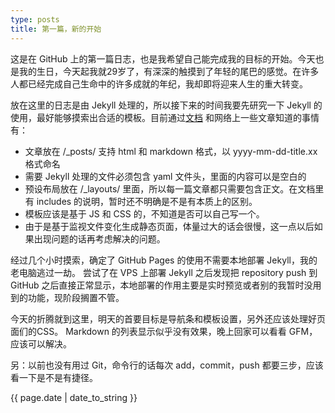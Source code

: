 ```yaml
---
type: posts
title: 第一篇，新的开始
---
```

这是在 GitHub 上的第一篇日志，也是我希望自己能完成我的目标的开始。今天也是我的生日，今天起我就29岁了，有深深的触摸到了年轻的尾巴的感觉。在许多人都已经完成自己生命中的许多成就的年纪，我却即将迎来人生的重大转变。

放在这里的日志是由 Jekyll 处理的，所以接下来的时间我要先研究一下 Jekyll 的使用，最好能够摸索出合适的模板。目前通过[文档](http://jekyllrb.com/docs/) 和网络上一些文章知道的事情有：

- 文章放在 /_posts/ 支持 html 和 markdown 格式，以 yyyy-mm-dd-title.xx 格式命名
- 需要 Jekyll 处理的文件必须包含 yaml 文件头，里面的内容可以是空白的
- 预设布局放在 /_layouts/ 里面，所以每一篇文章都只需要包含正文。在文档里有 includes 的说明，暂时还不明确是不是有本质上的区别。
- 模板应该是基于 JS 和 CSS 的，不知道是否可以自己写一个。
- 由于是基于监视文件变化生成静态页面，体量过大的话会很慢，这一点以后如果出现问题的话再考虑解决的问题。

经过几个小时摸索，确定了 GitHub Pages 的使用不需要本地部署 Jekyll，我的老电脑逃过一劫。 尝试了在 VPS 上部署 Jekyll 之后发现把 repository push 到 GitHub 之后直接正常显示，本地部署的作用主要是实时预览或者别的我暂时没用到的功能，现阶段搁置不管。

今天的折腾就到这里，明天的首要目标是导航条和模板设置，另外还应该处理好页面们的CSS。 Markdown 的列表显示似乎没有效果，晚上回家可以看看 GFM， 应该可以解决。

另：以前也没有用过 Git，命令行的话每次 add，commit，push 都要三步，应该看一下是不是有捷径。

{{ page.date | date_to_string }}
